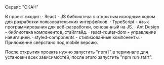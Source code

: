 Сервис "СКАН"

В проект входит: 
· React - JS библиотека с открытым исходным кодом для разработки пользовательских интерфейсов.
· TypeScript - язык программирования для веб-разработки, основанный на JS.
· Ant Design - библиотека компонентов, стайлгайд.
· react-router-dom - управление навигацией.
· styled-components - стилизованные компоненты.
· Приложение свёрстано под mobile версию.

После открытия проекта нужно запустить "npm i" в терминале для установки всех зависимостей, после этого запустить "npm run start".